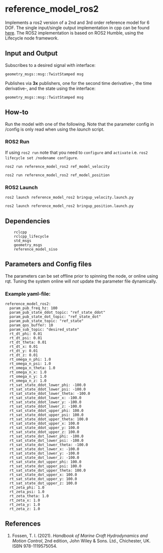 # reference_model_ros2

Implements a ros2 version of a 2nd and 3rd order reference model for 6 DOF. The single input/single output implementation in cpp can be found [here](https://github.com/markusfossdal/reference_model_siso). The ROS2 implementation is based on ROS2 Humble, using the Lifecycle node framework.

## Input and Output

Subscribes to a desired signal with interface:
```
geometry_msgs::msg::TwistStamped msg
```

Publishes via **3x** publishers, one for the second time derivative-, the time derivative-, and the state using the interface:
```
geometry_msgs::msg::TwistStamped msg
```
## How-to

Run the model with one of the following. Note that the parameter config in /config is only read when using the *launch* script.

### ROS2 Run
If using `ros2 run` note that you need to `configure` and `activate` i.e. `ros2 lifecycle set /nodename configure`. 
```
ros2 run reference_model_ros2 ref_model_velocity
```

```
ros2 run reference_model_ros2 ref_model_position
```

### ROS2 Launch
```
ros2 launch reference_model_ros2 bringup_velocity.launch.py
```

```
ros2 launch reference_model_ros2 bringup_position.launch.py
```

## Dependencies
```
    rclcpp
    rclcpp_lifecycle
    std_msgs
    geometry_msgs
    reference_model_siso
```

## Parameters and Config files
The parameters can be set offline prior to spinning the node, or online using rqt. Tuning the system online will *not* update the parameter file dynamically. 

### Example yaml-file:

```
reference_model_ros2:
  param_pub_freq_hz: 100
  param_pub_state_ddot_topic: "ref_state_ddot"
  param_pub_state_dot_topic: "ref_state_dot"
  param_pub_state_topic: "ref_state"
  param_qos_buffer: 10
  param_sub_topic: "desired_state"
  rt_dt_phi: 0.01
  rt_dt_psi: 0.01
  rt_dt_theta: 0.01
  rt_dt_x: 0.01
  rt_dt_y: 0.01
  rt_dt_z: 0.01
  rt_omega_n_phi: 1.0
  rt_omega_n_psi: 1.0
  rt_omega_n_theta: 1.0
  rt_omega_n_x: 1.0
  rt_omega_n_y: 1.0
  rt_omega_n_z: 1.0
  rt_sat_state_ddot_lower_phi: -100.0
  rt_sat_state_ddot_lower_psi: -100.0
  rt_sat_state_ddot_lower_theta: -100.0
  rt_sat_state_ddot_lower_x: -100.0
  rt_sat_state_ddot_lower_y: -100.0
  rt_sat_state_ddot_lower_z: -100.0
  rt_sat_state_ddot_upper_phi: 100.0
  rt_sat_state_ddot_upper_psi: 100.0
  rt_sat_state_ddot_upper_theta: 100.0
  rt_sat_state_ddot_upper_x: 100.0
  rt_sat_state_ddot_upper_y: 100.0
  rt_sat_state_ddot_upper_z: 100.0
  rt_sat_state_dot_lower_phi: -100.0
  rt_sat_state_dot_lower_psi: -100.0
  rt_sat_state_dot_lower_theta: -100.0
  rt_sat_state_dot_lower_x: -100.0
  rt_sat_state_dot_lower_y: -100.0
  rt_sat_state_dot_lower_z: -100.0
  rt_sat_state_dot_upper_phi: 100.0
  rt_sat_state_dot_upper_psi: 100.0
  rt_sat_state_dot_upper_theta: 100.0
  rt_sat_state_dot_upper_x: 100.0
  rt_sat_state_dot_upper_y: 100.0
  rt_sat_state_dot_upper_z: 100.0
  rt_zeta_phi: 1.0
  rt_zeta_psi: 1.0
  rt_zeta_theta: 1.0
  rt_zeta_x: 1.0
  rt_zeta_y: 1.0
  rt_zeta_z: 1.0

```

## References
1. Fossen, T. I. (2021). *Handbook of Marine Craft Hydrodynamics and Motion Control*, 2nd edition, John Wiley & Sons. Ltd., Chichester, UK. ISBN 978-1119575054.
